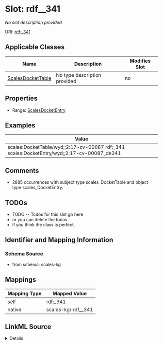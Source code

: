 

# Slot: rdf__341


_No slot description provided_





URI: [rdf:_341](http://www.w3.org/1999/02/22-rdf-syntax-ns#_341)



<!-- no inheritance hierarchy -->





## Applicable Classes

| Name | Description | Modifies Slot |
| --- | --- | --- |
| [ScalesDocketTable](../classes/ScalesDocketTable.md) | No type description provided |  no  |







## Properties

* Range: [ScalesDocketEntry](../classes/ScalesDocketEntry.md)






## Examples

| Value |
| --- |
| scales:DocketTable/wyd;;2:17-cv-00087 rdf:_341 scales:DocketEntry/wyd;;2:17-cv-00087_de341 |

## Comments

* 2885 occurrences with subject type scales_DocketTable and object type scales_DocketEntry.

## TODOs

* TODO -- Todos for this slot go here
* or you can delete the todos
* if you think the class is perfect.

## Identifier and Mapping Information







### Schema Source


* from schema: scales-kg




## Mappings

| Mapping Type | Mapped Value |
| ---  | ---  |
| self | rdf:_341 |
| native | scales-kg/:rdf__341 |




## LinkML Source

<details>
```yaml
name: rdf__341
description: No slot description provided
todos:
- TODO -- Todos for this slot go here
- or you can delete the todos
- if you think the class is perfect.
comments:
- 2885 occurrences with subject type scales_DocketTable and object type scales_DocketEntry.
examples:
- value: scales:DocketTable/wyd;;2:17-cv-00087 rdf:_341 scales:DocketEntry/wyd;;2:17-cv-00087_de341
from_schema: scales-kg
rank: 1000
slot_uri: rdf:_341
alias: rdf__341
domain_of:
- scales_DocketTable
range: scales_DocketEntry

```
</details>